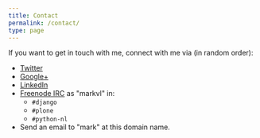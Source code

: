 ```yaml
---
title: Contact
permalink: /contact/
type: page
---
```


If you want to get in touch with me, connect with me via (in random
order):

  * [Twitter](http://twitter.com/mvlent)
  * [Google+](https://plus.google.com/110070627222617391002)
  * [LinkedIn](http://nl.linkedin.com/in/markvanlent)
  * [Freenode IRC](http://webchat.freenode.net/) as "markvl" in:
    * `#django`
    * `#plone`
    * `#python-nl`
  * Send an email to "mark" at this domain name.
